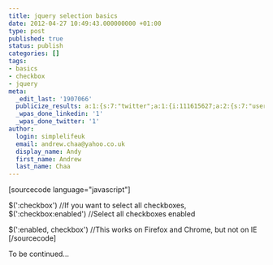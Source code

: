```yaml
---
title: jquery selection basics
date: 2012-04-27 10:49:43.000000000 +01:00
type: post
published: true
status: publish
categories: []
tags:
- basics
- checkbox
- jquery
meta:
  _edit_last: '1907066'
  publicize_results: a:1:{s:7:"twitter";a:1:{i:111615627;a:2:{s:7:"user_id";s:10:"andrewchaa";s:7:"post_id";s:18:"195827061041008643";}}}
  _wpas_done_linkedin: '1'
  _wpas_done_twitter: '1'
author:
  login: simplelifeuk
  email: andrew.chaa@yahoo.co.uk
  display_name: Andy
  first_name: Andrew
  last_name: Chaa
---
```

<p>[sourcecode language="javascript"]</p>
<p>$(':checkbox')          //If you want to select all checkboxes,<br />
$(':checkbox:enabled')  //Select all checkboxes enabled</p>
<p>$(':enabled, checkbox') //This works on Firefox and Chrome, but not on IE<br />
[/sourcecode]</p>
<p>To be continued...</p>
